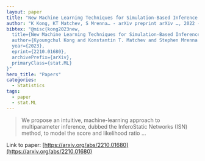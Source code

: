 ```yaml
---
layout: paper
title: "New Machine Learning Techniques for Simulation-Based Inference: InferoStatic Nets, Kernel Score Estimation, and Kernel Likelihood Ratio Estimation"
author: "K Kong, KT Matchev, S Mrenna… - arXiv preprint arXiv …, 2022 - arxiv.org"
bibtex: "@misc{kong2023new,
  title={New Machine Learning Techniques for Simulation-Based Inference: InferoStatic Nets, Kernel Score Estimation, and Kernel Likelihood Ratio Estimation}, 
  author={Kyoungchul Kong and Konstantin T. Matchev and Stephen Mrenna and Prasanth Shyamsundar},
  year={2023},
  eprint={2210.01680},
  archivePrefix={arXiv},
  primaryClass={stat.ML}
}"
hero_title: "Papers"
categories:
  - Statistics
tags:
  - paper
  - stat.ML
---
```

>We propose an intuitive, machine-learning approach to multiparameter inference, dubbed the InferoStatic Networks (ISN) method, to model the score and likelihood ratio …

Link to paper: [https://arxiv.org/abs/2210.01680](https://arxiv.org/abs/2210.01680)



